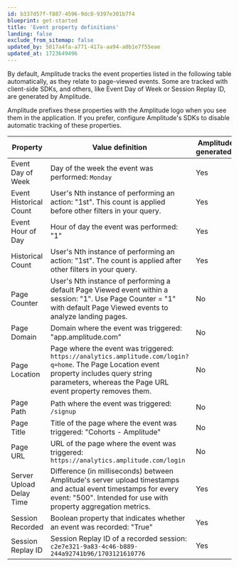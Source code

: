 ```yaml
---
id: b337d57f-f887-4596-9dc8-9397e301b7f4
blueprint: get-started
title: 'Event property definitions'
landing: false
exclude_from_sitemap: false
updated_by: 5817a4fa-a771-417a-aa94-a0b1e7f55eae
updated_at: 1723649496
---
```

By default, Amplitude tracks the event properties listed in the following table automatically, as they relate to page-viewed events. Some are tracked with client-side SDKs, and others, like Event Day of Week or Session Replay ID, are generated by Amplitude.

Amplitude prefixes these properties with the Amplitude logo when you see them in the application. If you prefer, configure Amplitude's SDKs to disable automatic tracking of these properties.

| Property                 | Value definition                                                                                                                                                                                         | Amplitude generated? |
| ------------------------ | -------------------------------------------------------------------------------------------------------------------------------------------------------------------------------------------------------- | -------------------- |
| Event Day of Week        | Day of the week the event was performed: `Monday`                                                                                                                                                        | Yes                  |
| Event Historical Count   | User's Nth instance of performing an action: "1st". This count is applied before other filters in your query.                                                                                            | Yes                  |
| Event Hour of Day        | Hour of day the event was performed: "1"                                                                                                                                                                 | Yes                  |
| Historical Count         | User's Nth instance of performing an action: "1st". The count is applied after other filters in your query.                                                                                              | Yes                  |
| Page Counter             | User's Nth instance of performing a default Page Viewed event within a session: "1". Use Page Counter = "1" with default Page Viewed events to analyze landing pages.                                    | No                   |
| Page Domain              | Domain where the event was triggered: "app.amplitude.com"                                                                                                                                                | No                   |
| Page Location            | Page where the event was triggered: `https://analytics.amplitude.com/login?q=home`. The Page Location event property includes query string parameters, whereas the Page URL event property removes them. | No                   |
| Page Path                | Path where the event was triggered: `/signup`                                                                                                                                                            | No                   |
| Page Title               | Title of the page where the event was triggered: "Cohorts - Amplitude"                                                                                                                                   | No                   |
| Page URL                 | URL of the page where the event was triggered: `https://analytics.amplitude.com/login`                                                                                                                  | No                   |
| Server Upload Delay Time | Difference (in milliseconds) between Amplitude's server upload timestamps and actual event timestamps for every event: "500". Intended for use with property aggregation metrics.                        | Yes                  |
| Session Recorded         | Boolean property that indicates whether an event was recorded: "True"                                                                                                                                    | Yes                  |
| Session Replay ID        | Session Replay ID of a recorded session: `c2e7e321-9a83-4c46-b889-244a92741b96/1703121610776`                                                                                                            | Yes                  |